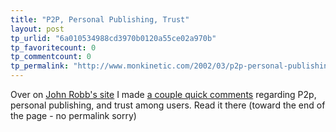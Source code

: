 ```yaml
---
title: "P2P, Personal Publishing, Trust"
layout: post
tp_urlid: "6a010534988cd3970b0120a55ce02a970b"
tp_favoritecount: 0
tp_commentcount: 0
tp_permalink: "http://www.monkinetic.com/2002/03/p2p-personal-publishing-trust.html"
---
```

Over on <a href="http://jrobb.userland.com/">John Robb&#39;s site</a> I made <a href="http://radiocomments.userland.com/comments?u=1026&amp;p=1288">a couple quick comments</a> regarding P2p, personal publishing, and trust among users. Read it there (toward the end of the page - no permalink sorry)
